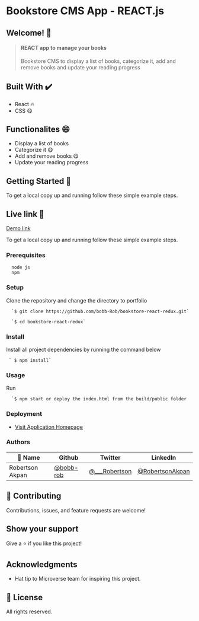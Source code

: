# Bookstore CMS App - REACT.js

## Welcome! 👋
> #### REACT app to manage your books
> Bookstore CMS to display a list of books, categorize it, add and remove books and update your reading progress

                             
## Built With ✔️

- React 🔥
- CSS 😋

## Functionalites 😄
 
- Display a list of books
- Categorize it 😋
- Add and remove books 😋
- Update your reading progress

## Getting Started 🙌

To get a local copy up and running follow these simple example steps.

## Live link 🙌

[Demo link](#)

To get a local copy up and running follow these simple example steps.

### Prerequisites
```
  node js
  npm

```
### Setup
Clone the repository and change the directory to portfolio

``` 
  `$ git clone https://github.com/bobb-Rob/bookstore-react-redux.git`

  `$ cd bookstore-react-redux`

```

### Install
Install all project dependencies by running the command below
 
``` 
 ` $ npm install`
```
### Usage

Run
``` 
  `$ npm start or deploy the index.html from the build/public folder 
```

### Deployment
- [Visit Application Homepage](#)


### Authors

| 👤 Name | Github | Twitter | LinkedIn |
|------|--------|---------|----------|
|Robertson Akpan|[@bobb-rob](https://github.com/bobb-rob)|[@___Robertson](https://twitter.com/___Robertson)|[@RobertsonAkpan](https://www.linkedin.com/in/robertsonakpan/)|


## 🤝 Contributing

Contributions, issues, and feature requests are welcome!


## Show your support

Give a ⭐️ if you like this project!

## Acknowledgments

- Hat tip to Microverse team for inspiring this project.

## 📝 License

All rights reserved.